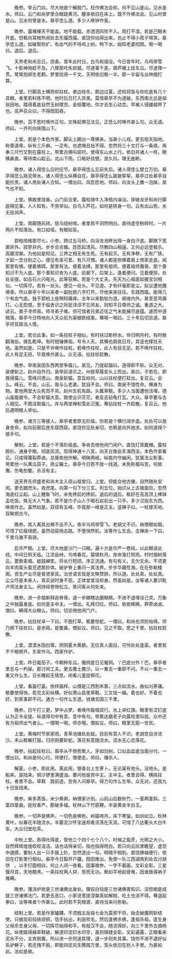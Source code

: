 <!-- { "loadSidebar": true } -->
　　晚参。举云门曰。尽大地是个解脱门。枉作佛法会却。何不见山是山。见水是水。师曰。云门和尚梦里合眼跳黄河。醒来依旧在床上。既不作佛法会。见山何曾是山。见水何曾是水。皋亭恁么道。多少人唤钟作瓮。

　　晚参。露裸裸天不能盖。地不能载。赤洒洒风吹不入。雨打不湿。若是己眼未开底。但秪向耳根热闹处去东撮西撮。直饶你拈得出来。也止不得小孩子啼哭。皋亭恁么道。如破絮败纩。有血气的不待鸡上树。鸭下水。始知老婆彻困。喝一喝曰。退后。退后。

　　天界老和尚忌日。烧香。昔年此时日。白鸟和烟没。今日昔年时。乌鸡带雪飞。十影神驹趁不及。八臂那吒失却威。尽道事千差。葫芦棚上挂东瓜。尽道理一贯。鹭鸶抱卵生老鹳。梦里拾得一千文。天明依旧秪一半。那一半留与丛林细打算。

　　上堂。行脚高士横担却拄杖。者边经冬。那边过夏。还知将饭与你吃底有几个具眼。者里若料拣不明。他时后日打入异类。莫怪皋亭不为道破。东西南北总是祖翁田地。踏得着底自然玉树撑空。金枝覆地。你才去生心动念。早被人侵疆越界了也。高声召众曰。不得囫囵吞。

　　晚参。百不思时唤作正句。文殊起佛见法见。正恁么时唤作甚么句。众无语。师曰。一齐列向铁围山下。

　　上堂。若是个本色作家。脚尖上踢出一尊佛来。当甚小儿戏。更去指天指地。称尊道卑。纵有三斤麻。一疋布。也遮掩丑拙不得。忽然将三十文打与一条绦。再奉三尺竹交割在露柱上。带累古佛叫屈时。使得东山水上行。依旧共诸人一样。眼横鼻直。等待南山起云。北山下雨。口秪好挂壁。良久曰。理无曲断。

　　晚参。诸人得恁么应时应节。皋亭得恁么忘前失后。诸人得恁么壁立万仞。皋亭得恁么拖泥带水。诸人得恁么纵横自在。皋亭得恁么跛跛挈挈。皋亭过处皋亭自能捡责。诸人用处诸人合知。一僧出曰。风匝匝地。师曰。向汝头上撒一泡屎。臭气也不知。

　　上堂。佛殿里烧香。山门前合掌。露柱骑牛入净瓶内澡浴。拶破龙牙和尚行脚底相见事。人人知有。不劳举似。白鸟入芦花。如何是转身一句。云有出山势。水无投涧声。

　　上堂。雨脚随风转。慈乌绕树喧。者里若不洞然明白。直待虚空粉碎时。一片两片不知落处。有口如哑。有眼如盲。

　　郢柏旭维那尽七。小参。跨过五马桥。向浴龙池畔出得一身白汗底。脚跟下宽廓非外。寂寥非内。步步合古辙。匝匝起清风。尽教四山相逼。又何必远登极乐。高踞涅槃。为他如是知见。三界之相无有生死。无有起灭。无有净秽。无有广狭。才起一念分别之心。便见有圣可爱。有凡可憎。诸人都是担佛着肩上傍家走底。闻那里有佛。便着佛碍。那里有法。便着法缚。那里有祖师。便着祖师魔骨。那个善知识不为人底。那个善知识肯为人底。前廊下。后架上。逢着便问。见着便拶。处处全提。如击石火闪电光。此等狂解。若是个大丈夫。先天为心祖底如握宝剑相似。一切挥尽。若有一丝头。便见一丝头。不见道。才有纤毫即是尘。拟议遭他魔境骨。所以皋亭十年以来者一副肚肠八字打开。尽他来来往往。东践西踏。能得几个有血气底。独于郢柏上座稍知痛痒。五年以来勤劬为道。纲维内外。甚至恶骂痛打。心无怨恨。至于临舍识之际犹谆谆不忘师友。则知平日尊师之诚。重道之大。谚云。弟子寻师易。师寻弟子难。但可惜者兄弟迈往之气未能展尽底蕴。遽而中道殂落。皋亭今日特地向人天众前为渠据款结案。蓦喝一喝曰。三十年后切忌道。皋亭将官路当人情。

　　上堂。若论此事。如一条拄杖子相似。有时扶过断桥水。伴归明月村。有时掀翻海岳。拨乱乾坤。有时钳锤佛祖。号令人天。其横也肩挑日月。其竖也撑拄天地。虽然如是。只是不许唤作拄杖。若唤作拄杖。此人有目无足。若不唤作拄杖。此人有足无目。毕竟唤作甚么。众无语。拈拄杖趁散。

　　晚参。举南泉因东西两堂争猫儿。泉见。乃提起猫曰。道得即不斩。众无对。泉便斩之。赵州自外归。泉举前语示之。州脱草履安头上而出。泉曰。子若在。即救得猫儿。雪峰问德山。南泉斩猫。意旨如何。山以拄杖便打趁出。复召云。会么。峰云。不会。山云。我与么老婆。犹自不会。师曰。南泉不惜性命。横身为物。累他两堂大众死而不吊。赵州生机有路。头戴草鞋。多少人当面遭他活埋。德山虽能据令。不会斩猫大意。致使业识茫茫。者反去钻龟打瓦。大众。皋亭要与古人相见。不图活取猫儿。并与两堂禅和雪此沉冤。蓦拈拄杖一齐趁散。复召云。他后遇明眼人举似。

　　晚参。诸方三等接人。皋亭者里原无阶级。你若是个横行阔步底。处处可以放身舍命。拟向前廊后庑东窥西窥。直饶你见处亲切。也秪是向外驰求。如何道得个接手句。

　　解制。上堂。若是个不落阶级底。争肯去倚他闲门闲户。直饶灯笼戴帽。露柱脱衫。通身手眼。彻底风流。现得神通十八变。向天台南岳东涌西没。本色作家看见。只成得蔑裂莽卤。总属依他作解。明昧两岐。纵能内守幽闲。犹属法尘影事。带累他一队黄瓜茄子。扬尘簸土。皋亭今日若不放一线道。未免称冤叫苦。何故聻。伤龟恕鳖。杀活有主。

　　送天界先师盛老和尚木主入径山祖堂归。上堂。但能合他古辙。自然随处安闲。更去踞虎头。收虎尾。向第一句下分三玄。列五位。始识从上古锥面目。忽然海底红尘起。山上鲤鱼飞时。未免搀前的搀前。退后的退后。秪好在高高顶上捧钵盂吃饭。殊无大人气象。若不是巾子山人于喝石岩前出一只手。多少汉指东为西。唤南作北。虽然如是。双径有五峰。毕竟那一峰是正主。竖拂子曰。一杖撑天地。双眸炯古今。

　　晚参。其入离其出微不出不入。夜半乌鸡带雪飞。老胡又不识。衲僧眼如眉。可惜了红瘦绿肥。虽然动容扬古路。不堕悄然机。汝等作么生会。击禅床一下曰。千里乌骓不易骑。

　　启华严期。上堂。尽大地是沙门一只眼。遍十方是华严一卷经。以此眼读此经。中间日照天临。江流岳峙。鸟啼春花。猿啸秋月。岸岸渔灯照雨。村村烟树笼云。菱歌麦唱。蛙鼓蝉笙。将长行短颂。序正流通。有句有义。无欠无余。不须更向羊肉案头载觅遮那妙体。破驴脊上重问一真法界。步步华藏性海。在在弥勒楼阁。资生产业尽是普贤家具。治世语言皆是文殊赞辞。所以道。处处真。处处真。尘尘尽是本来人。真实说时身不现。正体堂堂没却身。然虽如是。汝等诸人要识毗卢师法身主么。闲持经卷倚松立。笑问客从何处来。

　　晚参。进一步踏断释迦脊骨。退一步踢瞎达磨眼睛。不进不退埋没己灵。万象之中独露身底。如何是主中主。一僧出。礼拜归位。师曰。依依稀稀。莽莽卤卤。僧曰。瞒得大众眼么。师曰。切忌倚他闲门户。

　　晚参。拈拄杖卓一下曰。不图打草。秪要惊蛇。一僧曰。和尚也须防始得。师乃掷下拄杖曰。是赤斑。是鳖鼻。僧拟议。师曰。见之不取。思之千里。拈拄杖趁散。

　　上堂。漠漠水田白鹭。阴阴夏木黄鹂。无位真人面目。可怜处处逢渠。者里若不千眼顿开。东家作马。西家作驴。

　　上堂。昨日栽茄子。今朝种东瓜。儱侗底日见儱侗。丫巴底分外丫巴。皋亭者里总与一杓屎。那讨闲工夫。更去撒土撒沙。以一重去一重即不问。不以一重去一重又作么生。日长睡起无情思。闲看儿童捉柳花。

　　上堂。看篓打篓。依样画样。山僧是江西割禾客。三点如流水。曲似刈茅镰。秪要使得快。若觅文彩纵横。好似萧山县里草鞋。三文钱一緉。着也好。不着也好。到家事即不问。通方一句作么生道。钱塘去国三千里。

　　晚参。日午打三更。梦中占梦。者唤作敲唱双行。水上卓红旗。眼里有涩钉底认为正令全提。纵道得句中有意。意中有句。带累达磨老子向露柱里叫屈。众中还有为祖师出气者么。一僧喝一喝。师亦喝。僧拟议。师曰。眼里无筋一世贫。

　　上堂。黄梅时节家家雨。青草池塘处处蛙。目前有意人不识。老胡空自涉流沙。禾山秪解打鼓。归宗刚要斩蛇。落花有意随流水。流水无心恋落花。

　　晚参。拈起拄杖曰。皋亭从不倚势欺人。牙如剑树。口似血盆底当面分付。一僧出曰。和尚是何心行。师便打。僧便走。师曰。赚杀人。

　　解夏。小参。即此用。离此用。银香台上生萝卜。无论渠有地头。没地头。是船来。是陆来。铜沙锣里满盛油。要问他是宾中主。主中主。者里会得。横挑拄杖。者里不会。草鞋　跳前途。忽有人问皋亭。得力句作么生举。众无对。还我九十日饭钱来。

　　晚参。柴多蒸饭。米少煮粥。衲僧家计别。山前山后数秋竹。一茎两茎斜。三茎四茎曲。捉败香严。勘破多福。杖林山下竹筋鞭。半装黄金半白玉。

　　晚参。一切声是佛声。一切色是佛色。岭猿啼月。床下寒蛩。如诉如泣。秋林黄叶。似春花半随流水。半萎泥沙怀宝迷邦者流荡在天涯。可惜了八达衢头大白牛车。大众归堂吃茶。

　　中秋上堂。吞得吐得底，管他三个四个七个八个。时候之盈昃，光明之大小，自然辉辉煌煌皎皎洁洁。话也话得亲切，指也指得明白。若只向云际里瞻望，虚空中邈摸，要别人出一只手接上阶，忽然道出一句，明暗不相到。直饶拂袖便行，依旧在灯影里行相似。皋亭今日豁开户牖，囫囵推出，免使一队江西湖南到处去讨胡饼　。以手打圆相曰，何止人间一夜看。因事晚参。一字不着画，文彩全彰。三星偃月宫，天地黯黑。一条拄杖两人舁，劳而无功。秪如平地起骨堆，因谁致得衲子难瞒。

　　晚参。镬汤炉炭是三世诸佛出身处。狸奴白牯是三世诸佛善知识。淫怒痴是成就三世诸佛法门。若更去恶口，小家说菩提涅槃真如解脱，吃土也消不得。蓦竖起拳曰，汝等唤者个作甚么。此时若不究根源，直待当来问弥勒。

　　结制上堂。若是作家罏韝，不须煆五岳镕七金为莫邪干将，始去破魔网斩结使。只据现前钝铁顽铜，信手拈出，利逾吹毛。然后逢佛杀佛，逢祖杀祖，逢生身父母杀生身父母，一切挥尽始得和平。有般汉不会，随流得妙，向三千里外去摘杨花。纵使踏得緉草鞋破，解道印泥印水印空，虽则锦缝全彰，文彩遍露，正眼看来泥水不分，主宾倒置。所以进一步则迷其理，退一步则失其事。饶你不进不退好似系驴橛子，若还拽不脱，即能四足风生腾踏万里，笼头依旧在别人手里。为甚如此。法如是故。

